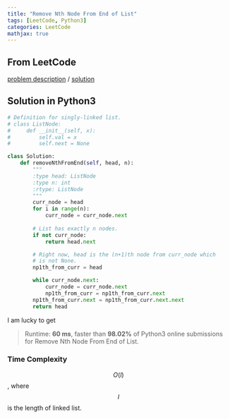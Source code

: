 ```yaml
---
title: "Remove Nth Node From End of List"
tags: [LeetCode, Python3]
categories: LeetCode
mathjax: true
---
```


## From LeetCode
[problem description](https://leetcode.com/problems/remove-nth-node-from-end-of-list/)
/
[solution](https://leetcode.com/problems/remove-nth-node-from-end-of-list/solution/)

## Solution in Python3
```python
# Definition for singly-linked list.
# class ListNode:
#     def __init__(self, x):
#         self.val = x
#         self.next = None

class Solution:
    def removeNthFromEnd(self, head, n):
        """
        :type head: ListNode
        :type n: int
        :rtype: ListNode
        """
        curr_node = head
        for i in range(n):
            curr_node = curr_node.next
        
        # List has exactly n nodes.
        if not curr_node:
            return head.next

        # Right now, head is the (n+1)th node from curr_node which
        # is not None.
        np1th_from_curr = head

        while curr_node.next:
            curr_node = curr_node.next
            np1th_from_curr = np1th_from_curr.next
        np1th_from_curr.next = np1th_from_curr.next.next
        return head
```
I am lucky to get
> Runtime: **60 ms**, faster than **98.02%** of Python3 online submissions for Remove Nth Node From End of List.

### Time Complexity
$$O(l)$$, where $$l$$ is the length of linked list.
